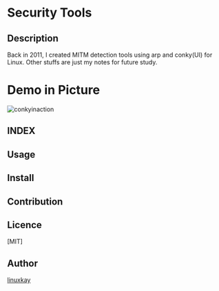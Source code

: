 # Security Tools 

## Description
Back in 2011, I created MITM detection tools using arp and conky(UI) for Linux. Other stuffs are just my notes for future study.

# Demo in Picture
![conkyinaction](https://raw.githubusercontent.com/wiki/linuxkay/Security_tools/conky_screenshot.jpeg)

## INDEX

## Usage

## Install

## Contribution

## Licence
[MIT]

## Author

[linuxkay](https://github.com/linuxkay)
